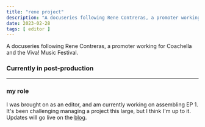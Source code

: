 ```yaml
---
title: "rene project"
description: "A docuseries following Rene Contreras, a promoter working for Coachella and the Viva! Music Festival."
date: 2023-02-28
tags: [ editor ]
---
```

A docuseries following Rene Contreras, a promoter working for Coachella and the Viva! Music Festival.

### Currently in post-production

<hr>

### my role

I was brought on as an editor, and am currently working on assembling EP 1. It's been challenging managing a project this large, but I think I'm up to it. Updates will go live on the [blog](/blog).
